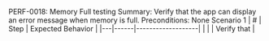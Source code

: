 PERF-0018: Memory Full testing
Summary: Verify that the app can display an error message when memory is full.
Preconditions: None
Scenario 1
 | \# | Step | Expected Behavior | 
 |---|------|-------------------| 
 |   |      | Verify that       | 
